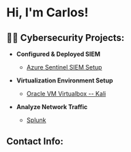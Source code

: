 <h1>Hi, I'm Carlos!
<h2>👨‍💻 Cybersecurity Projects:</h2>

- <b>Configured & Deployed SIEM</b>
  - [Azure Sentinel SIEM Setup](https://github.com/carlmarq42/Azure-Sentinel-Project/blob/main/README.md) 

- <b>Virtualization Environment Setup</b>
  - [Oracle VM Virtualbox -- Kali](https://github.com/carlmarq42/Oracle-VM-/blob/main/README.md)



 -  <b>Analyze Network Traffic</b>
    - [Splunk ](https://github.com/carlmarq42/Splunk-)



<h2>  Contact Info:</h2>


